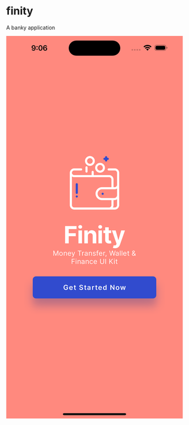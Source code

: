 # finity

A banky application

![Simulator Screenshot - iPhone 15 Pro Max - 2023-12-24 at 21.06.37.png](assets%2Fshots%2FSimulator%20Screenshot%20-%20iPhone%2015%20Pro%20Max%20-%202023-12-24%20at%2021.06.37.png)
